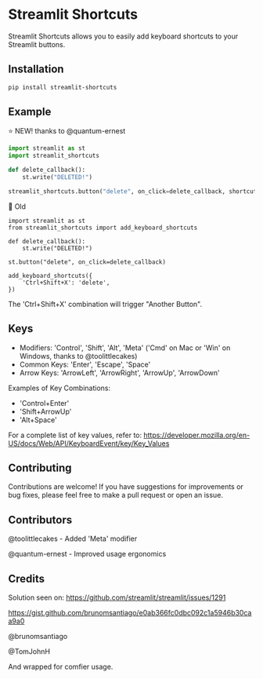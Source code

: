 
# Streamlit Shortcuts

Streamlit Shortcuts allows you to easily add keyboard shortcuts to your Streamlit buttons.

## Installation

```bash
pip install streamlit-shortcuts
```

## Example

⭐ NEW! thanks to @quantum-ernest 
```python
import streamlit as st
import streamlit_shortcuts

def delete_callback():
    st.write("DELETED!")

streamlit_shortcuts.button("delete", on_click=delete_callback, shortcut,="Ctrl+Shift+X")
```

🥱 Old 
```
import streamlit as st
from streamlit_shortcuts import add_keyboard_shortcuts

def delete_callback():
    st.write("DELETED!")

st.button("delete", on_click=delete_callback)

add_keyboard_shortcuts({
    'Ctrl+Shift+X': 'delete',
})
```

The 'Ctrl+Shift+X' combination will trigger "Another Button".

## Keys
- Modifiers: 'Control', 'Shift', 'Alt', 'Meta' ('Cmd' on Mac or 'Win' on Windows, thanks to @toolittlecakes)  
- Common Keys: 'Enter', 'Escape', 'Space'
- Arrow Keys: 'ArrowLeft', 'ArrowRight', 'ArrowUp', 'ArrowDown'

Examples of Key Combinations:
- 'Control+Enter'
- 'Shift+ArrowUp'
- 'Alt+Space'

For a complete list of key values, refer to:
https://developer.mozilla.org/en-US/docs/Web/API/KeyboardEvent/key/Key_Values


## Contributing

Contributions are welcome! If you have suggestions for improvements or bug fixes, please feel free to make a pull request or open an issue.

## Contributors
@toolittlecakes - Added 'Meta' modifier

@quantum-ernest - Improved usage ergonomics

## Credits
Solution seen on:
https://github.com/streamlit/streamlit/issues/1291

https://gist.github.com/brunomsantiago/e0ab366fc0dbc092c1a5946b30caa9a0

@brunomsantiago

@TomJohnH

And wrapped for comfier usage.
